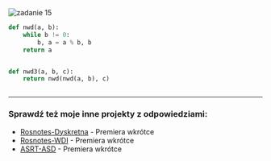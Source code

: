 <picture>
  <source srcset="../../srt/zbior_zadan/15.png" media="(prefers-color-scheme: light)">
  <source srcset="../../srt/zbior_zadan/black_15.png" media="(prefers-color-scheme: dark)">
  <img src="../../srt/zbior_zadan/black_15.png" alt="zadanie 15">
</picture>

```python
def nwd(a, b):
    while b != 0:
        b, a = a % b, b
    return a


def nwd3(a, b, c):
    return nwd(nwd(a, b), c)



```

---
### Sprawdź też moje inne projekty z odpowiedziami:
- [Rosnotes-Dyskretna](https://github.com/kamilGie/Rosnotes-Dyskretna) - Premiera wkrótce
- [Rosnotes-WDI](https://github.com/kamilGie/Rosnotes-WDI) - Premiera wkrótce
- [ASRT-ASD](https://github.com/kamilGie/Rosnotes-Dyskretna) - Premiera wkrótce
